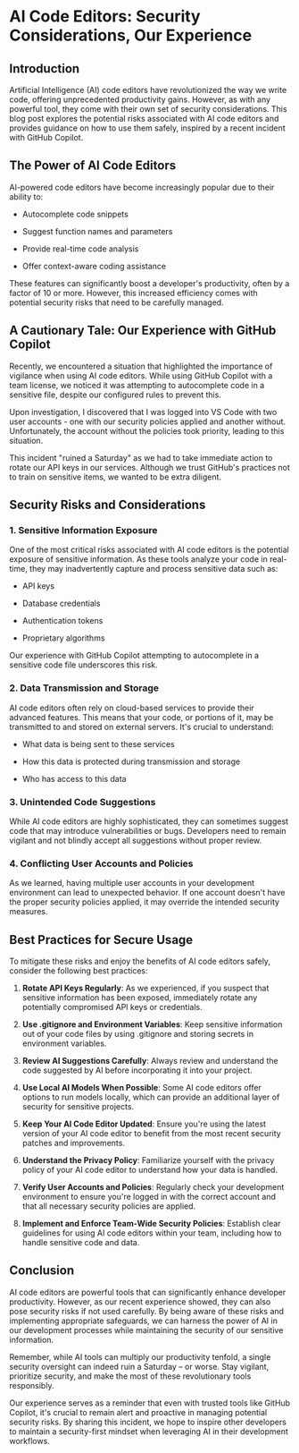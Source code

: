 # AI Code Editors: Security Considerations, Our Experience

## Introduction

Artificial Intelligence (AI) code editors have revolutionized the way we write code, offering unprecedented productivity gains. However, as with any powerful tool, they come with their own set of security considerations. This blog post explores the potential risks associated with AI code editors and provides guidance on how to use them safely, inspired by a recent incident with GitHub Copilot.

## The Power of AI Code Editors

AI-powered code editors have become increasingly popular due to their ability to:

* Autocomplete code snippets

* Suggest function names and parameters

* Provide real-time code analysis

* Offer context-aware coding assistance

These features can significantly boost a developer's productivity, often by a factor of 10 or more. However, this increased efficiency comes with potential security risks that need to be carefully managed.

## A Cautionary Tale: Our Experience with GitHub Copilot

Recently, we encountered a situation that highlighted the importance of vigilance when using AI code editors. While using GitHub Copilot with a team license, we noticed it was attempting to autocomplete code in a sensitive file, despite our configured rules to prevent this.

Upon investigation, I discovered that I was logged into VS Code with two user accounts - one with our security policies applied and another without. Unfortunately, the account without the policies took priority, leading to this situation.

This incident "ruined a Saturday" as we had to take immediate action to rotate our API keys in our services. Although we trust GitHub's practices not to train on sensitive items, we wanted to be extra diligent.

## Security Risks and Considerations

### 1. Sensitive Information Exposure

One of the most critical risks associated with AI code editors is the potential exposure of sensitive information. As these tools analyze your code in real-time, they may inadvertently capture and process sensitive data such as:

* API keys

* Database credentials

* Authentication tokens

* Proprietary algorithms

Our experience with GitHub Copilot attempting to autocomplete in a sensitive code file underscores this risk.

### 2. Data Transmission and Storage

AI code editors often rely on cloud-based services to provide their advanced features. This means that your code, or portions of it, may be transmitted to and stored on external servers. It's crucial to understand:

* What data is being sent to these services

* How this data is protected during transmission and storage

* Who has access to this data

### 3. Unintended Code Suggestions

While AI code editors are highly sophisticated, they can sometimes suggest code that may introduce vulnerabilities or bugs. Developers need to remain vigilant and not blindly accept all suggestions without proper review.

### 4. Conflicting User Accounts and Policies

As we learned, having multiple user accounts in your development environment can lead to unexpected behavior. If one account doesn't have the proper security policies applied, it may override the intended security measures.

## Best Practices for Secure Usage

To mitigate these risks and enjoy the benefits of AI code editors safely, consider the following best practices:

1. **Rotate API Keys Regularly**: As we experienced, if you suspect that sensitive information has been exposed, immediately rotate any potentially compromised API keys or credentials.

2. **Use .gitignore and Environment Variables**: Keep sensitive information out of your code files by using .gitignore and storing secrets in environment variables.

3. **Review AI Suggestions Carefully**: Always review and understand the code suggested by AI before incorporating it into your project.

4. **Use Local AI Models When Possible**: Some AI code editors offer options to run models locally, which can provide an additional layer of security for sensitive projects.

5. **Keep Your AI Code Editor Updated**: Ensure you're using the latest version of your AI code editor to benefit from the most recent security patches and improvements.

6. **Understand the Privacy Policy**: Familiarize yourself with the privacy policy of your AI code editor to understand how your data is handled.

7. **Verify User Accounts and Policies**: Regularly check your development environment to ensure you're logged in with the correct account and that all necessary security policies are applied.

8. **Implement and Enforce Team-Wide Security Policies**: Establish clear guidelines for using AI code editors within your team, including how to handle sensitive code and data.

## Conclusion

AI code editors are powerful tools that can significantly enhance developer productivity. However, as our recent experience showed, they can also pose security risks if not used carefully. By being aware of these risks and implementing appropriate safeguards, we can harness the power of AI in our development processes while maintaining the security of our sensitive information.

Remember, while AI tools can multiply our productivity tenfold, a single security oversight can indeed ruin a Saturday – or worse. Stay vigilant, prioritize security, and make the most of these revolutionary tools responsibly.

Our experience serves as a reminder that even with trusted tools like GitHub Copilot, it's crucial to remain alert and proactive in managing potential security risks. By sharing this incident, we hope to inspire other developers to maintain a security-first mindset when leveraging AI in their development workflows.
